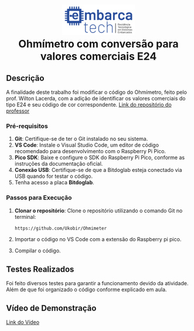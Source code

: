 # 

<h1 align="center">
  <br>
    <img width="200px" src="https://github.com/Ukobir/Jogo-da-Mem-ria/blob/main/imagens/logo.png">
  <br>
  Ohmímetro com conversão para valores comerciais E24
  <br>
</h1>

## Descrição
A finalidade deste trabalho foi modificar o código do Ohmímetro, feito pelo prof. Wilton Lacerda, com a adição de identificar os valores comerciais do tipo E24 e seu código de cor correspondente.
[Link do repositório do professor](https://github.com/wiltonlacerda/EmbarcaTechResU1RevOhm)

### Pré-requisitos

1. **Git**: Certifique-se de ter o Git instalado no seu sistema. 
2. **VS Code**: Instale o Visual Studio Code, um editor de código recomendado para desenvolvimento com o Raspberry Pi Pico.
3. **Pico SDK**: Baixe e configure o SDK do Raspberry Pi Pico, conforme as instruções da documentação oficial.
4. **Conexão USB**: Certifique-se de que a Bitdoglab esteja conectado via USB quando for testar o código.
5. Tenha acesso a placa **Bitdoglab**.

### Passos para Execução

1. **Clonar o repositório**: Clone o repositório utilizando o comando Git no terminal:
   
   ```bash
   https://github.com/Ukobir/Ohmimeter
   ```
2. Importar o código no VS Code com a extensão do Raspberry pi pico.
3. Compilar o código.

## Testes Realizados
Foi feito diversos testes para garantir a funcionamento devido da atividade. Além de que foi organizado o código conforme explicado em aula.

## Vídeo de Demonstração
[Link do Vídeo](https://drive.google.com/file/d/1BaOgJN95FoYdvS62i4L42ealCBowtxU5/view?usp=sharing)


